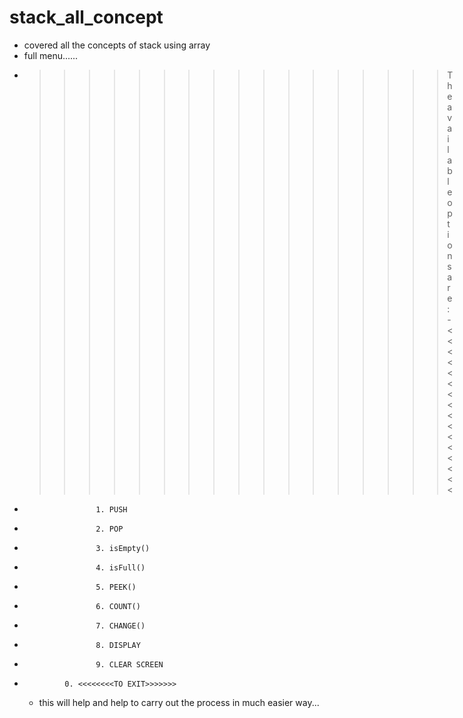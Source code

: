 # stack_all_concept
- covered all the concepts of stack using array
- full menu......
- >>>>>>>>>>>>>>>>>The available options are:-<<<<<<<<<<<<<<<<
-                     1. PUSH
-                     2. POP
-                     3. isEmpty()
-                     4. isFull()
-                     5. PEEK()
-                     6. COUNT()
-                     7. CHANGE()
-                     8. DISPLAY
-                     9. CLEAR SCREEN
-              0. <<<<<<<<TO EXIT>>>>>>>
  
  - this will help and help to carry out the process in much easier way...
